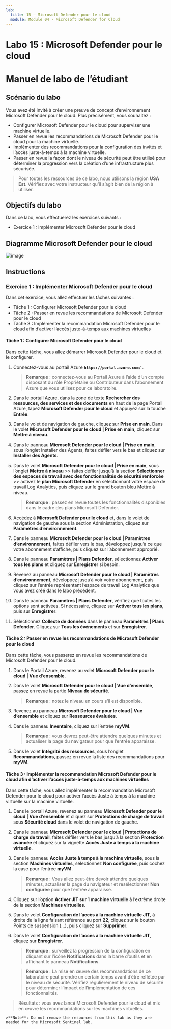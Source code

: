 ```yaml
---
lab:
  title: 15 – Microsoft Defender pour le cloud
  module: Module 04 - Microsoft Defender for Cloud
---
```


# Labo 15 : Microsoft Defender pour le cloud
# Manuel de labo de l’étudiant

## Scénario du labo

Vous avez été invité à créer une preuve de concept d’environnement Microsoft Defender pour le cloud. Plus précisément, vous souhaitez :

- Configurer Microsoft Defender pour le cloud pour superviser une machine virtuelle.
- Passer en revue les recommandations de Microsoft Defender pour le cloud pour la machine virtuelle.
- Implémenter des recommandations pour la configuration des invités et l’accès juste-à-temps à la machine virtuelle. 
- Passer en revue la façon dont le niveau de sécurité peut être utilisé pour déterminer la progression vers la création d’une infrastructure plus sécurisée.

> Pour toutes les ressources de ce labo, nous utilisons la région **USA Est**. Vérifiez avec votre instructeur qu’il s’agit bien de la région à utiliser. 

## Objectifs du labo

Dans ce labo, vous effectuerez les exercices suivants :

- Exercice 1 : Implémenter Microsoft Defender pour le cloud

## Diagramme Microsoft Defender pour le cloud

![image](https://user-images.githubusercontent.com/91347931/157537800-94a64b6e-026c-41b2-970e-f8554ce1e0ab.png)

## Instructions

### Exercice 1 : Implémenter Microsoft Defender pour le cloud

Dans cet exercice, vous allez effectuer les tâches suivantes :

- Tâche 1 : Configurer Microsoft Defender pour le cloud
- Tâche 2 : Passer en revue les recommandations de Microsoft Defender pour le cloud
- Tâche 3 : Implémenter la recommandation Microsoft Defender pour le cloud afin d’activer l’accès juste-à-temps aux machines virtuelles

#### Tâche 1 : Configurer Microsoft Defender pour le cloud

Dans cette tâche, vous allez démarrer Microsoft Defender pour le cloud et le configurer.

1. Connectez-vous au portail Azure **`https://portal.azure.com/`** .

    >**Remarque** : connectez-vous au Portail Azure à l’aide d’un compte disposant du rôle Propriétaire ou Contributeur dans l’abonnement Azure que vous utilisez pour ce laboratoire.

2. Dans le portail Azure, dans la zone de texte **Rechercher des ressources, des services et des documents** en haut de la page Portail Azure, tapez **Microsoft Defender pour le cloud** et appuyez sur la touche **Entrée**.

3. Dans le volet de navigation de gauche, cliquez sur **Prise en main**. Dans le volet **Microsoft Defender pour le cloud \| Prise en main**, cliquez sur **Mettre à niveau**.
     
4. Dans le panneau **Microsoft Defender pour le cloud \| Prise en main**, sous l’onglet Installer des Agents, faites défiler vers le bas et cliquez sur **Installer des Agents**. 

5. Dans le volet **Microsoft Defender pour le cloud \| Prise en main**, sous l’onglet **Mettre à niveau** >> faites défiler jusqu’à la section **Sélectionner des espaces de travail avec des fonctionnalités de sécurité renforcée** >> activez le **plan Microsoft Defender** en sélectionnant votre espace de travail Log Analytics, puis cliquez sur le grand bouton bleu Mettre à niveau.  

    >**Remarque** : passez en revue toutes les fonctionnalités disponibles dans le cadre des plans Microsoft Defender. 

6. Accédez à **Microsoft Defender pour le cloud** et, dans le volet de navigation de gauche sous la section Administration, cliquez sur **Paramètres d’environnement**.

7. Dans le panneau **Microsoft Defender pour le cloud \| Paramètres d’environnement**, faites défiler vers le bas, développez jusqu’à ce que votre abonnement s’affiche, puis cliquez sur l’abonnement approprié. 

8. Dans le panneau **Paramètres \| Plans Defender**, sélectionnez **Activer tous les plans** et cliquez sur **Enregistrer** si besoin.

9. Revenez au panneau **Microsoft Defender pour le cloud \| Paramètres d’environnement**, développez jusqu’à voir votre abonnement, puis cliquez sur l’entrée représentant l’espace de travail Log Analytics que vous avez créé dans le labo précédent.

10. Dans le panneau **Paramètres \| Plans Defender**, vérifiez que toutes les options sont activées. Si nécessaire, cliquez sur **Activer tous les plans**, puis sur **Enregistrer**.

11. Sélectionnez **Collecte de données** dans le panneau **Paramètres \| Plans Defender**. Cliquez sur **Tous les événements** et sur **Enregistrer**.

#### Tâche 2 : Passer en revue les recommandations de Microsoft Defender pour le cloud

Dans cette tâche, vous passerez en revue les recommandations de Microsoft Defender pour le cloud. 

1. Dans le Portail Azure, revenez au volet **Microsoft Defender pour le cloud \| Vue d’ensemble**. 

2. Dans le volet **Microsoft Defender pour le cloud \| Vue d’ensemble**, passez en revue la partie **Niveau de sécurité**.

    >**Remarque** : notez le niveau en cours s’il est disponible.

3. Revenez au panneau **Microsoft Defender pour le cloud \| Vue d’ensemble** et cliquez sur **Ressources évaluées**.

4. Dans le panneau **Inventaire**, cliquez sur l’entrée **myVM**.

    >**Remarque** : vous devrez peut-être attendre quelques minutes et actualiser la page du navigateur pour que l’entrée apparaisse.
    
5. Dans le volet **Intégrité des ressources**, sous l’onglet **Recommandations**, passez en revue la liste des recommandations pour **myVM**.

#### Tâche 3 : Implémenter la recommandation Microsoft Defender pour le cloud afin d’activer l’accès juste-à-temps aux machines virtuelles

Dans cette tâche, vous allez implémenter la recommandation Microsoft Defender pour le cloud pour activer l’accès Juste à temps à la machine virtuelle sur la machine virtuelle. 

1. Dans le portail Azure, revenez au panneau **Microsoft Defender pour le cloud \| Vue d’ensemble** et cliquez sur **Protections de charge de travail** sous **Sécurité cloud** dans le volet de navigation de gauche.

2. Dans le panneau **Microsoft Defender pour le cloud \| Protections de charge de travail**, faites défiler vers le bas jusqu’à la section **Protection avancée** et cliquez sur la vignette **Accès Juste à temps à la machine virtuelle**.

3. Dans le panneau **Accès Juste à temps à la machine virtuelle**, sous la section **Machines virtuelles**, sélectionnez **Non configurée**, puis cochez la case pour l’entrée **myVM**.

    >**Remarque** : Vous allez peut-être devoir attendre quelques minutes, actualiser la page du navigateur et resélectionner **Non configurée** pour que l’entrée apparaisse.

4. Cliquez sur l’option **Activer JIT sur 1 machine virtuelle** à l’extrême droite de la section **Machines virtuelles**.

5. Dans le volet **Configuration de l’accès à la machine virtuelle JIT**, à droite de la ligne faisant référence au port **22**, cliquez sur le bouton Points de suspension (...), puis cliquez sur **Supprimer**.

6. Dans le volet **Configuration de l’accès à la machine virtuelle JIT**, cliquez sur **Enregistrer**.

    >**Remarque** : surveillez la progression de la configuration en cliquant sur l’icône **Notifications** dans la barre d’outils et en affichant le panneau **Notifications**. 

    >**Remarque** : La mise en œuvre des recommandations de ce laboratoire peut prendre un certain temps avant d’être reflétée par le niveau de sécurité. Vérifiez régulièrement le niveau de sécurité pour déterminer l’impact de l’implémentation de ces fonctionnalités. 

> Résultats : vous avez lancé Microsoft Defender pour le cloud et mis en œuvre les recommandations sur les machines virtuelles. 

    >**Note**: Do not remove the resources from this lab as they are needed for the Microsoft Sentinel lab.
